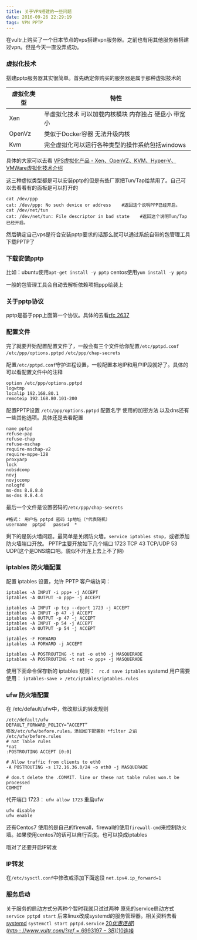 ```yaml
---
title: 关于VPN搭建的一些问题
date: 2016-09-26 22:29:19
tags: VPN PPTP
---
```

在vultr上购买了一个日本节点的vps搭建vpn服务器。之前也有用其他服务器搭建过vpn。但是今天一直没弄成功。
### 虚拟化技术

搭建pptp服务器其实很简单。首先确定你购买的服务器是属于那种虚拟技术的

| 虚拟化类型  | 特性                           |
| ------ | ---------------------------- |
| Xen    | 半虚拟化技术 可以加载内核模块 内存独占 硬盘小 带宽小 |
| OpenVz | 类似于Docker容器 无法升级内核           |
| Kvm    | 完全虚拟化可以运行各种类型的操作系统包括windows  |


具体的大家可以去看 [VPS虚拟化产品 - Xen、OpenVZ、KVM、Hyper-V、VMWare虚拟化技术介绍](http://www.xshell.net/linux/1491.html)

这三种虚拟类型都是可以安装pptp的但是有些厂家把Tun/Tap给禁用了。自己可以去看看有的面板是可以打开的

```shell
cat /dev/ppp
cat: /dev/ppp: No such device or address    #返回这个说明PPP已经开启。
cat /dev/net/tun
cat: /dev/net/tun: File descriptor in bad state    #返回这个说明Tun/Tap已经开启。
```

然后确定自己vps是符合安装pptp要求的话那么就可以通过系统自带的包管理工具下载PPTP了

### 下载安装pptp
比如：ubuntu使用`apt-get install -y pptp` centos使用`yum install -y pptp`

一般的包管理工具会自动去解析依赖项把ppp给装上

### 关于pptp协议
pptp是基于ppp上面第一个协议。具体的去看[rfc 2637](http://www.ietf.org/rfc/rfc2637.txt)

### 配置文件
完了就要开始配置配置文件了，一般会有三个文件给你配置`/etc/pptpd.conf` `/etc/ppp/options.pptpd` `/etc/ppp/chap-secrets`

配置`/etc/pptpd.conf`守护进程设置，一般配置本地IP和用户IP段就好了。具体的可以看配置文件中的注释

```
option /etc/ppp/options.pptpd
logwtmp
localip 192.168.80.1
remoteip 192.168.80.101-200
```

配置PPTP设置 `/etc/ppp/options.pptpd` 配置名字 使用的加密方法 以及dns还有一些其他选项。具体还是去看配置

```
name pptpd
refuse-pap
refuse-chap
refuse-mschap
require-mschap-v2
require-mppe-128
proxyarp
lock
nobsdcomp 
novj
novjccomp
nologfd
ms-dns 8.8.8.8
ms-dns 8.8.4.4
```

最后一个文件是设置密码的`/etc/ppp/chap-secrets`
```
#格式： 用户名 pptpd 密码 ip地址（*代表随机）
username  pptpd   passwd  *
```

剩下的是防火墙问题。最简单是关闭防火墙。`service iptables stop`，或者添加防火墙端口开放。
PPTP主要开放如下几个端口
1723 TCP
43   TCP/UDP
53   UDP(这个是DNS端口吧。貌似不开连上去上不了网)

### iptables 防火墙配置
配置 iptables 设置，允许 PPTP 客户端访问：
```
iptables -A INPUT -i ppp+ -j ACCEPT
iptables -A OUTPUT -o ppp+ -j ACCEPT

iptables -A INPUT -p tcp --dport 1723 -j ACCEPT
iptables -A INPUT -p 47 -j ACCEPT
iptables -A OUTPUT -p 47 -j ACCEPT
iptables -A INPUT -p 54 -j ACCEPT
iptables -A OUTPUT -p 54 -j ACCEPT

iptables -F FORWARD
iptables -A FORWARD -j ACCEPT

iptables -A POSTROUTING -t nat -o eth0 -j MASQUERADE
iptables -A POSTROUTING -t nat -o ppp+ -j MASQUERADE
```
使用下面命令保存新的 iptables 规则：
``` rc.d save iptables```
systemd 用户需要使用：
```iptables-save > /etc/iptables/iptables.rules```


### ufw 防火墙配置
在 /etc/default/ufw中，修改默认的转发规则
```
/etc/default/ufw
DEFAULT_FORWARD_POLICY=”ACCEPT”
修改/etc/ufw/before.rules，添加如下配置到 *filter 之前
/etc/ufw/before.rules
# nat Table rules
*nat
:POSTROUTING ACCEPT [0:0]

# Allow traffic from clients to eth0
-A POSTROUTING -s 172.16.36.0/24 -o eth0 -j MASQUERADE

# don.t delete the .COMMIT. line or these nat table rules won.t be processed
COMMIT
```


代开端口 1723：
```ufw allow 1723```
重启ufw
```
ufw disable
ufw enable
```
还有Centos7 使用的是自己的firewall，firewall的使用`firewall-cmd`来控制防火墙。如果使用centos7的话可以自行百度。也可以换成iptables

哦对了还要开启IP转发
### IP转发
在`/etc/sysctl.conf`中修改或添加下面这段
`net.ipv4.ip_forward=1`

### 服务启动
关于服务的启动方式分两种个暂时我就只试过两种
原先的service启动方式 
`service pptpd start`
后来linux改成systemd的服务管理器。相关资料去看[systemd](http://www.ruanyifeng.com/blog/2016/03/systemd-tutorial-commands.html)
`systemctl start pptpd.service`
[20$优惠连接](http://www.vultr.com/?ref=6993197-3B)
[10$连接](http://www.vultr.com/?ref=6992791)